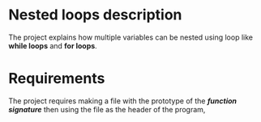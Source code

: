 # Nested loops description

The project explains how multiple variables can be nested using loop like **while loops** and **for loops**.

# Requirements

The project requires making a file with the prototype of the ***function signature*** then using the file as the header of the program,
